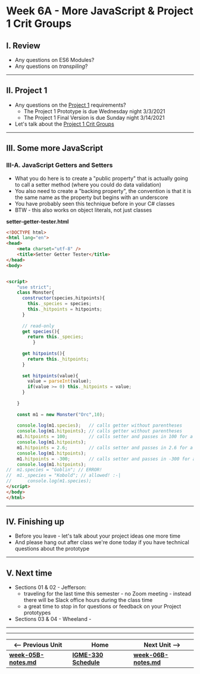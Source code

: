 <!--
# Week 6A - Intro to WebAudio API
-->

<!--
## I. Review
-->

<!--
- Any questions on last week's HW?
  - [Canvas VI - Sprites](https://github.com/tonethar/IGME-330-Master/blob/master/notes/canvas-6.md)
    - My preferred ES6 class technique:
      - (most) property names begin with an underscore as a convention indicating that they are *private* - ex. `_hitpoints`
      - the public accessor for the property is a "getter" method:
        - ex. `get hitpoints(){return this._hitpoints};`
      - the public mutator for the property is a "setter" method:
        - ex. `set hitpoints(value){value = parseInt(value); if(value >= 1) this._hitpoints = value; }`
      - see example below
  - [ES6 Module Pattern Notes](https://github.com/tonethar/IGME-330-Master/blob/master/notes/ES-6-module-pattern-2195.md)
    - also see this for "how to run your code off a web server" - because we'll need that again today (and for the entirety of the Project 2 unit)
- BTW - everyone knows how to set breakpoints in the browser debugger, right?
  - https://developers.google.com/web/tools/chrome-devtools/javascript/breakpoints

-->

<!--
## II. Presentation
-->

<!--
- [Web Audio I - Build a Simple Audio Visualizer](https://github.com/tonethar/IGME-330-Master/blob/master/notes/demo-web-audio-1.md)
- Helpful! [Web Audio Visualizer "Home" for IGME-330](https://github.com/tonethar/IGME-330-Master/blob/master/notes/web-audio-visualizer-home.md)
-->

<!--
## III. Homework Assignments
-->

<!--
See myCourses dropboxes for due dates:
  - [HW - Audio Visualizer - Part I](https://github.com/tonethar/IGME-330-Master/blob/master/notes/HW-AV-2195-1.md)
  - [HW - Audio Visualizer - Part II](https://github.com/tonethar/IGME-330-Master/blob/master/notes/HW-AV-2195-2.md)
  - [HW - Audio Visualizer - Part III](https://github.com/tonethar/IGME-330-Master/blob/master/notes/HW-AV-2195-3.md)
--> 
 
<!--
## IV. Getter/Setter ES6 Class example
-->


# Week 6A - More JavaScript & Project 1 Crit Groups

## I. Review
- Any questions on ES6 Modules?
- Any questions on *transpiling*?

<hr>

## II. Project 1

- Any questions on the [Project 1](../projects/project-1.md) requirements?
  - The Project 1 Prototype is due Wednesday night 3/3/2021
  - The Project 1 Final Version is due Sunday night 3/14/2021
- Let's talk about the [Project 1 Crit Groups](p1-crit-groups.md)

<hr>

## III. Some more JavaScript

### III-A. JavaScript Getters and Setters

- What you do here is to create a "public property" that is actually going to call a setter method (where you could do data validation)
- You also need to create a "backing property", the convention is that it is the same name as the property but begins with an underscore
- You have probably seen this technique before in your C# classes
- BTW - this also works on object literals, not just classes

**setter-getter-tester.html**

```html
<!DOCTYPE html>
<html lang="en">
<head>
	<meta charset="utf-8" />
	<title>Setter Getter Tester</title>
</head>
<body>


<script>
	"use strict";
	class Monster{
	  constructor(species,hitpoints){
	    this._species = species;
	    this._hitpoints = hitpoints;
	  }
		
	  // read-only
	  get species(){
	    return this._species;
          }
		
	  get hitpoints(){
	    return this._hitpoints;
	  }
		
	  set hitpoints(value){
	    value = parseInt(value); 
	    if(value >= 0) this._hitpoints = value;
	  }
	
	}
	
	const m1 = new Monster("Orc",10);
	
	console.log(m1.species);   // calls getter without parentheses
	console.log(m1.hitpoints); // calls getter without parentheses
	m1.hitpoints = 100;        // calls setter and passes in 100 for a `value`
	console.log(m1.hitpoints); 		
	m1.hitpoints = 2.6;        // calls setter and passes in 2.6 for a `value`, which is truncated to `2`
	console.log(m1.hitpoints); 
	m1.hitpoints = -300;       // calls setter and passes in -300 for a `value`, which is ignored
	console.log(m1.hitpoints);  
//	m1.species = "Goblin"; // ERROR!
//	m1._species = "Kobold"; // allowed! :-|
//      console.log(m1.species); 
</script>
</body>
</html>
```
  
<hr>

## IV. Finishing up
- Before you leave - let's talk about your project ideas one more time
- And please hang out after class we're done today if you have technical questions about the prototype

<hr>

## V. Next time

- Sections 01 & 02 - Jefferson:
  - traveling for the last time this semester - no Zoom meeting - instead there will be Slack office hours during the class time
  - a great time to stop in for questions or feedback on your Project prototypes
- Sections 03 & 04 - Wheeland - 

<hr><hr>

| <-- Previous Unit | Home | Next Unit -->
| --- | --- | --- 
| [**week-05B-notes.md**](week-05B-notes.md)     |  [**IGME-330 Schedule**](../schedule.md) | [**week-06B-notes.md**](week-06B-notes.md)
